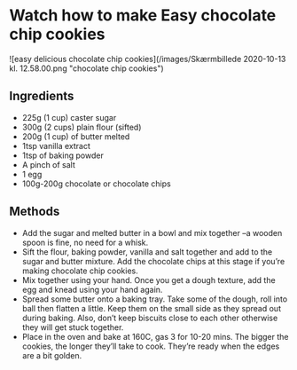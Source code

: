 # Watch how to make Easy chocolate chip cookies

![easy delicious chocolate chip cookies](/images/Skærmbillede 2020-10-13 kl. 12.58.00.png "chocolate chip cookies")


## Ingredients

* 225g (1 cup) caster sugar
* 300g (2 cups) plain flour (sifted)
* 200g (1 cup) of butter melted
* 1tsp vanilla extract
* 1tsp of baking powder
* A pinch of salt
* 1 egg
* 100g-200g chocolate or chocolate chips

## Methods

* Add the sugar and melted butter in a bowl and mix together –a wooden spoon is fine, no need for a whisk.
* Sift the flour, baking powder, vanilla and salt together and add to the sugar and butter mixture. Add the chocolate chips at this stage if you’re making chocolate chip cookies.
* Mix together using your hand. Once you get a dough texture, add the egg and knead using your hand again.
* Spread some butter onto a baking tray. Take some of the dough, roll into ball then flatten a little. Keep them on the small side as they spread out during baking. Also, don’t keep biscuits close to each other otherwise they will get stuck together.
* Place in the oven and bake at 160C, gas 3 for 10-20 mins. The bigger the cookies, the longer they’ll take to cook. They’re ready when the edges are a bit golden.


